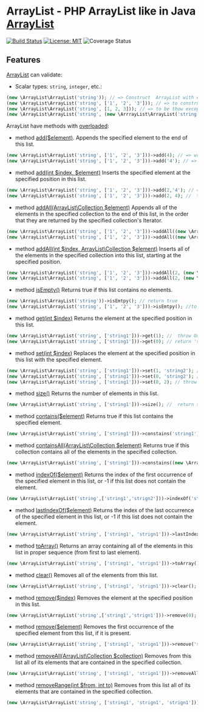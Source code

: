 # ArrayList - PHP ArrayList like in Java [ArrayList](https://docs.oracle.com/javase/7/docs/api/java/util/ArrayList.html)

[![Build Status](https://travis-ci.org/makeey/ArrayList.svg?branch=master)](https://travis-ci.org/makeey/ArrayList)
[![License: MIT](https://img.shields.io/badge/License-MIT-yellow.svg)](https://opensource.org/licenses/MIT)
![Coverage Status](https://coveralls.io/repos/github/makeey/ArrayList/badge.svg?branch=dev)

## Features

[ArrayList](https://www.flowerbrackets.com/arraylist-in-java/) can validate:

- Scalar types: `string`, `integer`, etc.:

```php
(new \ArrayList\ArrayList('string')); // => Construct  ArrayList with empty values type 'string'
(new \ArrayList\ArrayList('string', ['1', '2', '3'])); // => to construct object
(new \ArrayList\ArrayList('string', [1, 2, 3])); // => to be thow exception
(new \ArrayList\ArrayList('string', (new \ArrrayList\ArrayList('string', ['foo', 'bar'])))); // => Construct  ArrayList with values from other ArrayList
```

ArrayList have methods with [overloaded](https://en.wikipedia.org/wiki/Function_overloading):
- method [add($element)](https://docs.oracle.com/javase/7/docs/api/java/util/ArrayList.html#add(E)). Appends the specified element to the end of this list.
```php
(new \ArrayList\ArrayList('string', ['1', '2', '3']))->add(4); // => wrong type. Throw expection
(new \ArrayList\ArrayList('string', ['1', '2', '3']))->add('4'); // => append element to end of list
```

- method [add(int $index, $element)](https://docs.oracle.com/javase/7/docs/api/java/util/ArrayList.html#add(int,%20E)) Inserts the specified element at the specified position in this list.
```php
(new \ArrayList\ArrayList('string', ['1', '2', '3']))->add(2,'4'); // => return true
(new \ArrayList\ArrayList('string', ['1', '2', '3']))->add(2, 4); //  throw exepction
```

- method [addAll(ArrayList\Collection $element)](https://docs.oracle.com/javase/7/docs/api/java/util/ArrayList.html#addAll(java.util.Collection))  Appends all of the elements in the specified collection to the end of this list, in the order that they are returned by the specified collection's Iterator.
```php
(new \ArrayList\ArrayList('string', ['1', '2', '3']))->addAll((new \ArrayList\ArrayList('string', ['1', '2', '3'])); // => return true
(new \ArrayList\ArrayList('string', ['1', '2', '3']))->addAll((new \ArrayList\ArrayList('integer', [1, 2, 3])); // => throw exception
```

- method [addAll(int $index, ArrayList\Collection $element)](https://docs.oracle.com/javase/7/docs/api/java/util/ArrayList.html#addAll(int,%20java.util.Collection))  Inserts all of the elements in the specified collection into this list, starting at the specified position.

```php
(new \ArrayList\ArrayList('string', ['1', '2', '3']))->addAll(2, (new \ArrayList\ArrayList('string', ['1', '2', '3'])); // => return true
(new \ArrayList\ArrayList('string', ['1', '2', '3']))->addAll(2, (new \ArrayList\ArrayList('integer', [1, 2, 3])); // => throw exception
```

- method [isEmpty()](https://docs.oracle.com/javase/7/docs/api/java/util/ArrayList.html#isEmpty())  Returns true if this list contains no elements. 
```php
(new \ArrayList\ArrayList('string'))->isEmtpy(); // return true
(new \ArrayList\ArrayList('string', ['1', '2', '3']))->isEmtpy(); //to be false
```

- method [get(int $index)](https://docs.oracle.com/javase/7/docs/api/java/util/ArrayList.html#get(int)) Returns the element at the specified position in this list.
```php
(new \ArrayList\ArrayList('string', ['string1']))->get(1); //  throw OutOfBoundsException
(new \ArrayList\ArrayList('string', ['string1']))->get(0); // return 'string1'
```

- method [set(int $index)](https://docs.oracle.com/javase/7/docs/api/java/util/ArrayList.html#set(int,%20E)) Replaces the element at the specified position in this list with the specified element.
```php
(new \ArrayList\ArrayList('string', ['string1']))->set(1, 'string2'); //  throw OutOfBoundsException
(new \ArrayList\ArrayList('string', ['string1']))->set(0, 'string2'); // set new value
(new \ArrayList\ArrayList('string', ['string1']))->set(0, 2); // throw exception
```

- method [size()](https://docs.oracle.com/javase/7/docs/api/java/util/ArrayList.html#size()) Returns the number of elements in this list.
```php
(new \ArrayList\ArrayList('string', ['string1']))->size(); //  return size ArrayList
```

- method [contains($element)](https://docs.oracle.com/javase/7/docs/api/java/util/ArrayList.html#contains(java.lang.Object)) Returns true if this list contains the specified element.
```php
(new \ArrayList\ArrayList('string', ['string1']))->constains('string1'); //  return true
```
- method [containsAll(ArrayList\Collection $element)](https://docs.oracle.com/javase/7/docs/api/java/util/AbstractCollection.html#containsAll(java.util.Collection)) Returns true if this collection contains all of the elements in the specified collection.
```php
(new \ArrayList\ArrayList('string', ['string1']))->constains((new \ArrayList\ArrayList('string', ['string1'])); //  return true
```

- method [indexOf($element)](https://docs.oracle.com/javase/7/docs/api/java/util/ArrayList.html#indexOf(java.lang.Object)) Returns the index of the first occurrence of the specified element in this list, or -1 if this list does not contain the element.
```php
(new \ArrayList\ArrayList('string',['string1','strign2']))->indexOf('string1'); //  return 0
```

- method [lastIndexOf($element)](https://docs.oracle.com/javase/7/docs/api/java/util/ArrayList.html#lastIndexOf(java.lang.Object)) Returns the index of the last occurrence of the specified element in this list, or -1 if this list does not contain the element.
```php
(new \ArrayList\ArrayList('string', ['string1', 'strign1']))->lastIndexOf('string1'); //  return 1
```

- method [toArray()](https://docs.oracle.com/javase/7/docs/api/java/util/ArrayList.html#toArray()) Returns an array containing all of the elements in this list in proper sequence (from first to last element).
```php
(new \ArrayList\ArrayList('string', ['string1', 'strign1']))->toArray(); //  return ['string1','strign1']
```

- method [clear()](https://docs.oracle.com/javase/7/docs/api/java/util/ArrayList.html#clear()) Removes all of the elements from this list.
```php
(new \ArrayList\ArrayList('string', ['string1', 'strign1']))->clear(); //  clear values 
```

- method [remove($index)](https://docs.oracle.com/javase/7/docs/api/java/util/ArrayList.html#remove(int))  Removes the element at the specified position in this list.
```php
(new \ArrayList\ArrayList('string',['string1','strign1']))->remove(0); //  return 'string1' 
```

- method [remove($element)](https://docs.oracle.com/javase/7/docs/api/java/util/ArrayList.html#remove(java.lang.Object))  Removes the first occurrence of the specified element from this list, if it is present.
```php
(new \ArrayList\ArrayList('string', ['string1', 'strign1']))->remove('string1'); //  return 'string1' 
```

- method [removeAll(ArrayList\Collection $collection)](https://docs.oracle.com/javase/7/docs/api/java/util/ArrayList.html#removeAll(java.util.Collection)) Removes from this list all of its elements that are contained in the specified collection.
```php
(new \ArrayList\ArrayList('string', ['string1', 'strign1']))->removeAll((new ArrayList\ArrayList('string', ['string1'])); //  return true
```

- method [removeRange(int $from, int to)](https://docs.oracle.com/javase/7/docs/api/java/util/ArrayList.html#removeRange(int,%20int)) Removes from this list all of its elements that are contained in the specified collection.
```php
(new \ArrayList\ArrayList('string', ['string1', 'strign1', 'strign1']))->removeRange(0, 1); //  return true
```

